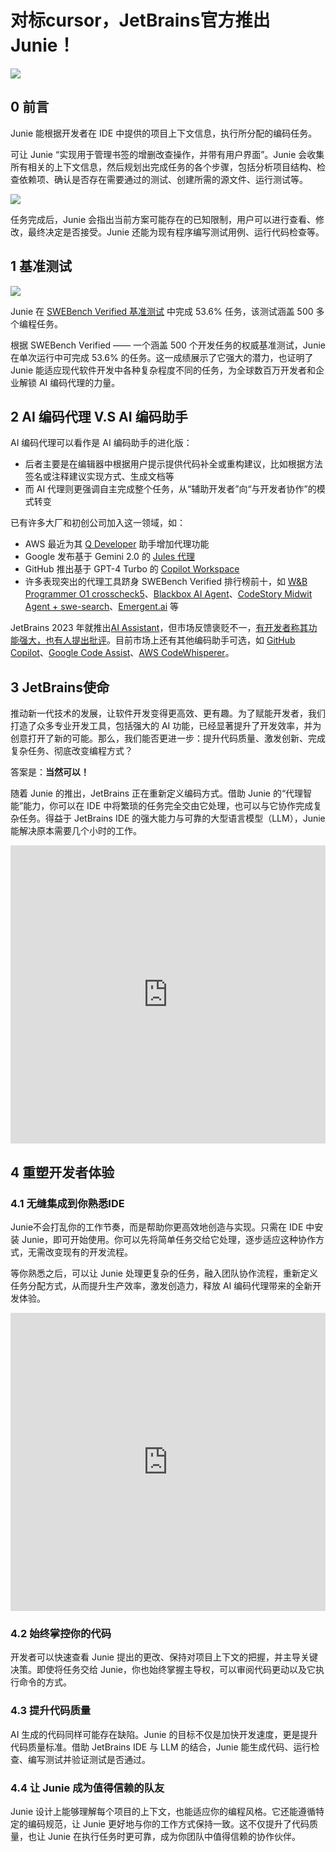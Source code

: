 # 对标cursor，JetBrains官方推出Junie！

![](https://blog.jetbrains.com/wp-content/uploads/2025/01/Blog_1280x720.png)

## 0 前言

Junie 能根据开发者在 IDE 中提供的项目上下文信息，执行所分配的编码任务。

可让 Junie “实现用于管理书签的增删改查操作，并带有用户界面”。Junie 会收集所有相关的上下文信息，然后规划出完成任务的各个步骤，包括分析项目结构、检查依赖项、确认是否存在需要通过的测试、创建所需的源文件、运行测试等。

![](https://imgopt.infoq.com/fit-in/3000x4000/filters:quality(85)/filters:no_upscale()/news/2025/01/jetbrains-junie-agent/en/resources/1jetbrains-junie-1738338914161.jpg)

任务完成后，Junie 会指出当前方案可能存在的已知限制，用户可以进行查看、修改，最终决定是否接受。Junie 还能为现有程序编写测试用例、运行代码检查等。

## 1 基准测试

![](https://blog.jetbrains.com/wp-content/uploads/2025/01/Blog_body_1280x604.png)

Junie 在 [SWEBench Verified 基准测试](https://www.swebench.com/#verified) 中完成 53.6% 任务，该测试涵盖 500 多个编程任务。

根据 SWEBench Verified —— 一个涵盖 500 个开发任务的权威基准测试，Junie 在单次运行中可完成 53.6% 的任务。这一成绩展示了它强大的潜力，也证明了 Junie 能适应现代软件开发中各种复杂程度不同的任务，为全球数百万开发者和企业解锁 AI 编码代理的力量。

## 2 AI 编码代理 V.S AI 编码助手

AI 编码代理可以看作是 AI 编码助手的进化版：

- 后者主要是在编辑器中根据用户提示提供代码补全或重构建议，比如根据方法签名或注释建议实现方式、生成文档等
- 而 AI 代理则更强调自主完成整个任务，从“辅助开发者”向“与开发者协作”的模式转变

已有许多大厂和初创公司加入这一领域，如：

- AWS 最近为其 [Q Developer](https://www.infoq.com/news/2024/12/new-amazon-q-developer-agent/) 助手增加代理功能
- Google 发布基于 Gemini 2.0 的 [Jules 代理](https://www.infoq.com/news/2024/12/google-jules-agent/)
- GitHub 推出基于 GPT-4 Turbo 的 [Copilot Workspace](https://www.infoq.com/news/2024/05/github-copilot-workspace-preview/)
- 许多表现突出的代理工具跻身 SWEBench Verified 排行榜前十，如 [W&B Programmer O1 crosscheck5](https://wandb.ai/)、[Blackbox AI Agent](https://www.blackbox.ai/)、[CodeStory Midwit Agent + swe-search](https://aide.dev/)、[Emergent.ai](https://emergent.sh/) 等

JetBrains  2023 年就推出[AI Assistant](https://www.infoq.com/news/2023/12/jetbrains-ai-assistant-ga/)，但市场反馈褒贬不一，[有开发者称其功能强大，也有人提出批评](https://plugins.jetbrains.com/plugin/22282-jetbrains-ai-assistant/reviews)。目前市场上还有其他编码助手可选，如 [GitHub Copilot](https://www.infoq.com/news/2024/12/github-copilot-free-vscode/)、[Google Code Assist](https://www.infoq.com/news/2025/01/gemini-code-assist-tools/)、[AWS CodeWhisperer](https://www.infoq.com/news/2022/07/aws-codewhisperer-coding/)。

## 3 JetBrains使命

推动新一代技术的发展，让软件开发变得更高效、更有趣。为了赋能开发者，我们打造了众多专业开发工具，包括强大的 AI 功能，已经显著提升了开发效率，并为创意打开了新的可能。那么，我们能否更进一步：提升代码质量、激发创新、完成复杂任务、彻底改变编程方式？

答案是：**当然可以！**

随着 Junie 的推出，JetBrains 正在重新定义编码方式。借助 Junie 的“代理智能”能力，你可以在 IDE 中将繁琐的任务完全交由它处理，也可以与它协作完成复杂任务。得益于 JetBrains IDE 的强大能力与可靠的大型语言模型（LLM），Junie 能解决原本需要几个小时的工作。

<iframe title="See Junie in Action: Your Coding Agent in IntelliJ IDEA, a JetBrains IDE" width="500" height="281" src="https://www.youtube.com/embed/ufPGsZtqrac?feature=oembed" frameborder="0" allow="accelerometer; autoplay; clipboard-write; encrypted-media; gyroscope; picture-in-picture; web-share" referrerpolicy="strict-origin-when-cross-origin" allowfullscreen="" style="box-sizing: inherit; max-height: 100%; max-width: 100%; top: 0px; left: 0px; width: 849px; height: 477.138px;"></iframe>

## 4 重塑开发者体验

### 4.1 无缝集成到你熟悉IDE

Junie不会打乱你的工作节奏，而是帮助你更高效地创造与实现。只需在 IDE 中安装 Junie，即可开始使用。你可以先将简单任务交给它处理，逐步适应这种协作方式，无需改变现有的开发流程。

等你熟悉之后，可以让 Junie 处理更复杂的任务，融入团队协作流程，重新定义任务分配方式，从而提升生产效率，激发创造力，释放 AI 编码代理带来的全新开发体验。

<iframe title="Meet Junie: Your Coding Agent in PyCharm, a JetBrains IDE" width="500" height="281" src="https://www.youtube.com/embed/wpz_0MgNZ5w?feature=oembed" frameborder="0" allow="accelerometer; autoplay; clipboard-write; encrypted-media; gyroscope; picture-in-picture; web-share" referrerpolicy="strict-origin-when-cross-origin" allowfullscreen="" style="box-sizing: inherit; max-height: 100%; max-width: 100%; top: 0px; left: 0px; width: 849px; height: 477.138px;"></iframe>

### 4.2 始终掌控你的代码

开发者可以快速查看 Junie 提出的更改、保持对项目上下文的把握，并主导关键决策。即使将任务交给 Junie，你也始终掌握主导权，可以审阅代码更动以及它执行命令的方式。

### 4.3 提升代码质量

AI 生成的代码同样可能存在缺陷。Junie 的目标不仅是加快开发速度，更是提升代码质量标准。借助 JetBrains IDE 与 LLM 的结合，Junie 能生成代码、运行检查、编写测试并验证测试是否通过。

### 4.4 让 Junie 成为值得信赖的队友

Junie 设计上能够理解每个项目的上下文，也能适应你的编程风格。它还能遵循特定的编码规范，让 Junie 更好地与你的工作方式保持一致。这不仅提升了代码质量，也让 Junie 在执行任务时更可靠，成为你团队中值得信赖的协作伙伴。